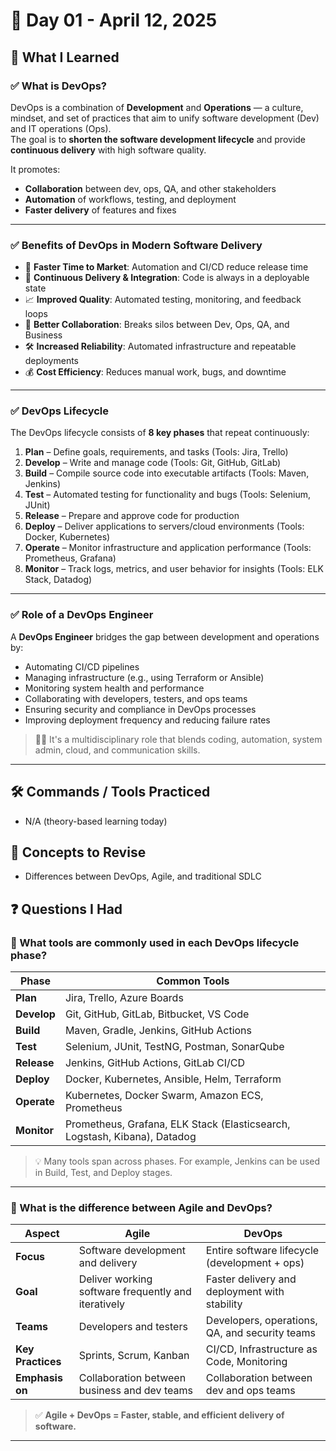 # 📅 Day 01 - April 12, 2025

## 📘 What I Learned

### ✅ What is DevOps?
DevOps is a combination of **Development** and **Operations** — a culture, mindset, and set of practices that aim to unify software development (Dev) and IT operations (Ops).  
The goal is to **shorten the software development lifecycle** and provide **continuous delivery** with high software quality.

It promotes:
- **Collaboration** between dev, ops, QA, and other stakeholders  
- **Automation** of workflows, testing, and deployment  
- **Faster delivery** of features and fixes

---

### ✅ Benefits of DevOps in Modern Software Delivery
- 🚀 **Faster Time to Market**: Automation and CI/CD reduce release time
- 🔁 **Continuous Delivery & Integration**: Code is always in a deployable state
- 📈 **Improved Quality**: Automated testing, monitoring, and feedback loops
- 🧠 **Better Collaboration**: Breaks silos between Dev, Ops, QA, and Business
- 🛠️ **Increased Reliability**: Automated infrastructure and repeatable deployments
- 💰 **Cost Efficiency**: Reduces manual work, bugs, and downtime

---

### ✅ DevOps Lifecycle

The DevOps lifecycle consists of **8 key phases** that repeat continuously:

1. **Plan** – Define goals, requirements, and tasks (Tools: Jira, Trello)
2. **Develop** – Write and manage code (Tools: Git, GitHub, GitLab)
3. **Build** – Compile source code into executable artifacts (Tools: Maven, Jenkins)
4. **Test** – Automated testing for functionality and bugs (Tools: Selenium, JUnit)
5. **Release** – Prepare and approve code for production
6. **Deploy** – Deliver applications to servers/cloud environments (Tools: Docker, Kubernetes)
7. **Operate** – Monitor infrastructure and application performance (Tools: Prometheus, Grafana)
8. **Monitor** – Track logs, metrics, and user behavior for insights (Tools: ELK Stack, Datadog)

---

### ✅ Role of a DevOps Engineer

A **DevOps Engineer** bridges the gap between development and operations by:

- Automating CI/CD pipelines
- Managing infrastructure (e.g., using Terraform or Ansible)
- Monitoring system health and performance
- Collaborating with developers, testers, and ops teams
- Ensuring security and compliance in DevOps processes
- Improving deployment frequency and reducing failure rates

> 👨‍💻 It's a multidisciplinary role that blends coding, automation, system admin, cloud, and communication skills.

---

## 🛠️ Commands / Tools Practiced
- N/A (theory-based learning today)

## 🧠 Concepts to Revise
- Differences between DevOps, Agile, and traditional SDLC

## ❓ Questions I Had

### 🔧 What tools are commonly used in each DevOps lifecycle phase?

| **Phase**      | **Common Tools**                                                                 |
|----------------|----------------------------------------------------------------------------------|
| **Plan**       | Jira, Trello, Azure Boards                                                       |
| **Develop**    | Git, GitHub, GitLab, Bitbucket, VS Code                                          |
| **Build**      | Maven, Gradle, Jenkins, GitHub Actions                                           |
| **Test**       | Selenium, JUnit, TestNG, Postman, SonarQube                                      |
| **Release**    | Jenkins, GitHub Actions, GitLab CI/CD                                            |
| **Deploy**     | Docker, Kubernetes, Ansible, Helm, Terraform                                     |
| **Operate**    | Kubernetes, Docker Swarm, Amazon ECS, Prometheus                                 |
| **Monitor**    | Prometheus, Grafana, ELK Stack (Elasticsearch, Logstash, Kibana), Datadog        |

> 💡 Many tools span across phases. For example, Jenkins can be used in Build, Test, and Deploy stages.

---

### 🔄 What is the difference between Agile and DevOps?

| **Aspect**         | **Agile**                                           | **DevOps**                                         |
|--------------------|-----------------------------------------------------|---------------------------------------------------|
| **Focus**          | Software development and delivery                    | Entire software lifecycle (development + ops)     |
| **Goal**           | Deliver working software frequently and iteratively | Faster delivery and deployment with stability     |
| **Teams**          | Developers and testers                              | Developers, operations, QA, and security teams    |
| **Key Practices**  | Sprints, Scrum, Kanban                              | CI/CD, Infrastructure as Code, Monitoring         |
| **Emphasis on**    | Collaboration between business and dev teams        | Collaboration between dev and ops teams           |

> ✅ **Agile + DevOps = Faster, stable, and efficient delivery of software.**

---

